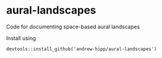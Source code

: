 # aural-landscapes
Code for documenting space-based aural landscapes

Install using

`devtools::install_github('andrew-hipp/aural-landscapes')`

